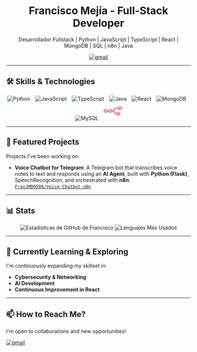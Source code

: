 <div align="center">
  <h1>Francisco Mejía - Full-Stack Developer</h1>
  <p align="center">Desarrollador Fullstack | Python | JavaScript | TypeScript | React | MongoDB | SQL | n8n | Java</p>
  <a href="mailto:franjmd0508@gmail.com" >
    <img src="https://skillicons.dev/icons?i=gmail" alt="gmail" />
  </a>
</div>

---

## 🛠️ Skills & Technologies

<p align="center">
  <img src="https://skillicons.dev/icons?i=py" alt="Python" width="50" height="50" style="margin-right: 10px;" />
  <img src="https://skillicons.dev/icons?i=js" alt="JavaScript" width="50" height="50" style="margin-right: 10px;" />
  <img src="https://skillicons.dev/icons?i=ts" alt="TypeScript" width="50" height="50" style="margin-right: 10px;" />
  <img src="https://skillicons.dev/icons?i=java" alt="Java" width="50" height="50" style="margin-right: 10px;" />
  <img src="https://skillicons.dev/icons?i=react" alt="React" width="50" height="50" style="margin-right: 10px;" />
  <img src="https://skillicons.dev/icons?i=mongodb" alt="MongoDB" width="50" height="50" style="margin-right: 10px;" />
  <img src="https://skillicons.dev/icons?i=mysql" alt="MySQL" width="50" height="50" style="margin-right: 10px;" />
  <img src="n8n-color.svg" alt="n8n" width="50" height="50"/>
</p>

---

## 💼 Featured Projects

Projects I've been working on:

-  **Voice Chatbot for Telegram**: A Telegram bot that transcribes voice notes to text and responds using an **AI Agent**, built with **Python (Flask)**, SpeechRecognition, and orchestrated with **n8n**.  
  [`FranJMD0508/Voice-Chatbot-n8n`](https://github.com/FranJMD0508/Voice-Chabot-n8n.git)

---

## 📊 Stats
<p align="center">
  <img src="https://github-readme-stats.vercel.app/api?username=FranJMD0508&show_icons=true&theme=synthwave&hide_border=true" alt="Estadísticas de GitHub de Francisco" width="56%" />
  <img src="https://github-readme-stats.vercel.app/api/top-langs/?username=FranJMD0508&layout=compact&theme=synthwave&hide_border=true" alt="Lenguajes Más Usados" width="42.5%" />
</p>

---

## 🌱 Currently Learning & Exploring

I'm continuously expanding my skillset in:

-   **Cybersecurity & Networking**
-   **AI Development**
-   **Continuous Improvement in React**

---

## 📫 How to Reach Me?

I'm open to collaborations and new opportunities!

<p align="left">
  <a href="mailto:franjmd0508@gmail.com" >
    <img src="https://skillicons.dev/icons?i=gmail" alt="gmail" />
  </a>
</p>
